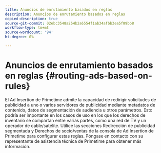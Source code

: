 ```yaml
---
title: Anuncios de enrutamiento basados en reglas
description: Anuncios de enrutamiento basados en reglas
copied-description: true
source-git-commit: 02ebc3548a254b2a6554f1ab34afbb3ea5f09bb8
workflow-type: tm+mt
source-wordcount: '94'
ht-degree: 0%

---
```


# Anuncios de enrutamiento basados en reglas {#routing-ads-based-on-rules}

El Ad Insertion de Primetime admite la capacidad de redirigir solicitudes de publicidad a uno o varios servidores de publicidad mediante metadatos de contenido, datos de segmentación de audiencia u otros parámetros. Esto podría ser importante en los casos de uso en los que los derechos de inventario se compartan entre varias partes, como una red de TV y un operador de cable/satélite. Utilice las secciones Redirección de publicidad segmentada y Derechos de socio/ventas de la consola de Ad Insertion de Primetime para configurar estas reglas. Póngase en contacto con su representante de asistencia técnica de Primetime para obtener más información.
